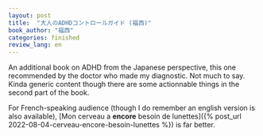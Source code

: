 ```yaml
---
layout: post
title:  "大人のADHDコントロールガイド (福西)"
book_author: "福西"
categories: finished
review_lang: en
---
```


An additional book on ADHD from the Japanese perspective, this one recommended by the doctor who made my diagnostic. Not much to say. Kinda generic content though there are some actionnable things in the second part of the book.

For French-speaking audience (though I do remember an english version is also available), [Mon cerveau a **encore** besoin de lunettes]({% post_url 2022-08-04-cerveau-encore-besoin-lunettes %}) is far better.